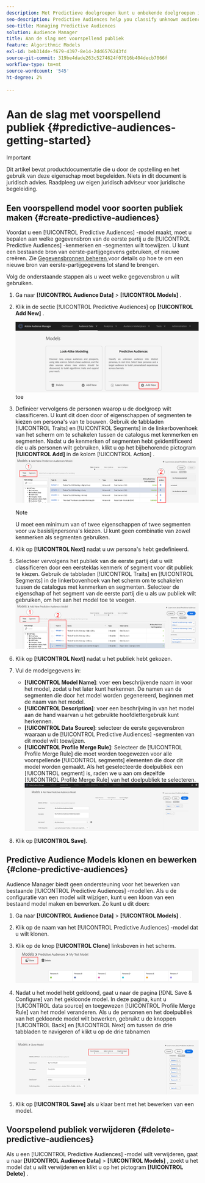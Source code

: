 ```yaml
---
description: Met Predictieve doelgroepen kunt u onbekende doelgroepen in real time indelen in verschillende persona's aan de hand van datawetenschap.
seo-description: Predictive Audiences help you classify unknown audiences into distinct personas in real-time, using data science.
seo-title: Managing Predictive Audiences
solution: Audience Manager
title: Aan de slag met voorspellend publiek
feature: Algorithmic Models
exl-id: beb314de-f679-4397-8e14-2dd6576243fd
source-git-commit: 319be4dade263c5274624f07616b404decb7066f
workflow-type: tm+mt
source-wordcount: '545'
ht-degree: 2%

---
```


# Aan de slag met voorspellend publiek {#predictive-audiences-getting-started}

>[!IMPORTANT]
>Dit artikel bevat productdocumentatie die u door de opstelling en het gebruik van deze eigenschap moet begeleiden. Niets in dit document is juridisch advies. Raadpleeg uw eigen juridisch adviseur voor juridische begeleiding.

## Een voorspellend model voor soorten publiek maken {#create-predictive-audiences}

Voordat u een [!UICONTROL Predictive Audiences] -model maakt, moet u bepalen aan welke gegevensbron van de eerste partij u de [!UICONTROL Predictive Audiences] -kenmerken en -segmenten wilt toewijzen. U kunt een bestaande bron van eerste-partijgegevens gebruiken, of nieuwe creëren. Zie [ Gegevensbronnen beheren ](https://experienceleague.adobe.com/docs/audience-manager/user-guide/features/data-sources/manage-datasources.html?lang=nl-NL) voor details op hoe te om een nieuwe bron van eerste-partijgegevens tot stand te brengen.

Volg de onderstaande stappen als u weet welke gegevensbron u wilt gebruiken.

1. Ga naar **[!UICONTROL Audience Data]** > **[!UICONTROL Models]** .
1. Klik in de sectie [!UICONTROL Predictive Audiences] op **[!UICONTROL Add New]** .

   ![ slim-persona-voeg ](assets/predictive-audiences-add.png) toe

1. Definieer vervolgens de personen waarop u de doelgroep wilt classificeren. U kunt dit doen door of eigenschappen of segmenten te kiezen om persona&#39;s van te bouwen. Gebruik de tabbladen [!UICONTROL Traits] en [!UICONTROL Segments] in de linkerbovenhoek van het scherm om te schakelen tussen de catalogus met kenmerken en segmenten. Nadat u de kenmerken of segmenten hebt geïdentificeerd die u als personen wilt gebruiken, klikt u op het bijbehorende pictogram **[!UICONTROL Add]** in de kolom [!UICONTROL Action] .
   ![ slim-persona-select-personas ](assets/predictive-audiences-persona.png)
   >[!NOTE]
   >U moet een minimum van of twee eigenschappen of twee segmenten voor uw basislijnpersona&#39;s kiezen. U kunt geen combinatie van zowel kenmerken als segmenten gebruiken.
1. Klik op **[!UICONTROL Next]** nadat u uw persona&#39;s hebt gedefinieerd.
1. Selecteer vervolgens het publiek van de eerste partij dat u wilt classificeren door een eersteklas kenmerk of segment voor dit publiek te kiezen. Gebruik de tabbladen [!UICONTROL Traits] en [!UICONTROL Segments] in de linkerbovenhoek van het scherm om te schakelen tussen de catalogus met kenmerken en segmenten. Selecteer de eigenschap of het segment van de eerste partij die u als uw publiek wilt gebruiken, om het aan het model toe te voegen.
   ![ slim-persona-uitgezocht-publiek ](assets/predictive-audiences-audience.png)
1. Klik op **[!UICONTROL Next]** nadat u het publiek hebt gekozen.
1. Vul de modelgegevens in:
   * **[!UICONTROL Model Name]**: voer een beschrijvende naam in voor het model, zodat u het later kunt herkennen. De namen van de segmenten die door het model worden gegenereerd, beginnen met de naam van het model.
   * **[!UICONTROL Description]**: voer een beschrijving in van het model aan de hand waarvan u het gebruikte hoofdlettergebruik kunt herkennen.
   * **[!UICONTROL Data Source]**: selecteer de eerste gegevensbron waaraan u de [!UICONTROL Predictive Audiences] -segmenten van dit model wilt toewijzen.
   * **[!UICONTROL Profile Merge Rule]**: Selecteer de [!UICONTROL Profile Merge Rule] die moet worden toegewezen voor alle voorspellende [!UICONTROL segments] elementen die door dit model worden gemaakt. Als het geselecteerde doelpubliek een [!UICONTROL segment] is, raden we u aan om dezelfde [!UICONTROL Profile Merge Rule] van het doelpubliek te selecteren.
     ![ voorspellend-publiek-sparen ](assets/predictive-audiences-save.png)
1. Klik op **[!UICONTROL Save]**.

## Predictive Audience Models klonen en bewerken {#clone-predictive-audiences}

Audience Manager biedt geen ondersteuning voor het bewerken van bestaande [!UICONTROL Predictive Audiences] -modellen. Als u de configuratie van een model wilt wijzigen, kunt u een kloon van een bestaand model maken en bewerken. Zo kunt u dit doen:

1. Ga naar **[!UICONTROL Audience Data]** > **[!UICONTROL Models]** .
2. Klik op de naam van het [!UICONTROL Predictive Audiences] -model dat u wilt klonen.
3. Klik op de knop **[!UICONTROL Clone]** linksboven in het scherm.
   ![ voorspellend-publiek-kloon ](assets/predictive-audiences-clone.png)
4. Nadat u het model hebt gekloond, gaat u naar de pagina [!DNL Save & Configure] van het gekloonde model. In deze pagina, kunt u [!UICONTROL data source] en toegewezen [!UICONTROL Profile Merge Rule] van het model veranderen. Als u de personen en het doelpubliek van het gekloonde model wilt bewerken, gebruikt u de knoppen [!UICONTROL Back] en [!UICONTROL Next] om tussen de drie tabbladen te navigeren of klikt u op de drie tabnamen

   ![ voorspellend-publiek-kloon-navigate ](assets/predictive-audiences-clone-navigate.png)

5. Klik op **[!UICONTROL Save]** als u klaar bent met het bewerken van een model.

## Voorspelend publiek verwijderen {#delete-predictive-audiences}

Als u een [!UICONTROL Predictive Audiences] -model wilt verwijderen, gaat u naar **[!UICONTROL Audience Data]** > **[!UICONTROL Models]** , zoekt u het model dat u wilt verwijderen en klikt u op het pictogram **[!UICONTROL Delete]** .
